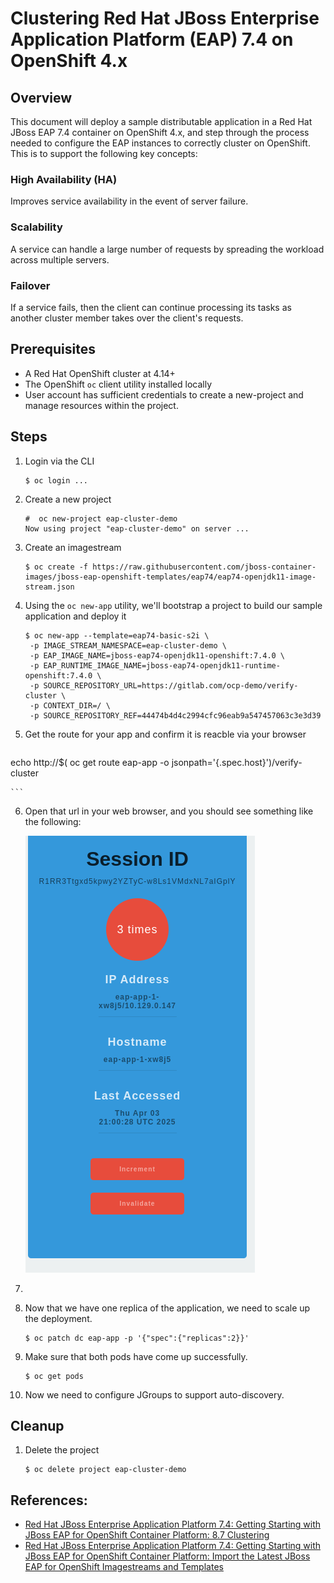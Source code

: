 # Clustering Red Hat JBoss Enterprise Application Platform (EAP) 7.4 on OpenShift 4.x

## Overview

This document will deploy a sample distributable application in a Red Hat JBoss EAP 7.4 container on OpenShift 4.x, and step through the process needed to configure the EAP instances to correctly cluster on OpenShift. This is to support the following key concepts:

### High Availability (HA)

Improves service availability in the event of server failure.

### Scalability

A service can handle a large number of requests by spreading the workload across multiple servers.

### Failover

If a service fails, then the client can continue processing its tasks as another cluster member takes over the client's requests.

## Prerequisites

* A Red Hat OpenShift cluster at 4.14+
* The OpenShift `oc` client utility installed locally
* User account has sufficient credentials to create a new-project and manage resources within the project.

## Steps

1.  Login via the CLI

    ```console
    $ oc login ...
    ```

2.  Create a new project

    ```console
    #  oc new-project eap-cluster-demo
    Now using project "eap-cluster-demo" on server ...
    ``` 

3.  Create an imagestream

    ```console
    $ oc create -f https://raw.githubusercontent.com/jboss-container-images/jboss-eap-openshift-templates/eap74/eap74-openjdk11-image-stream.json
    ```

4.  Using the `oc new-app` utility, we'll bootstrap a project to build our sample application and deploy it

    ```console
    $ oc new-app --template=eap74-basic-s2i \
     -p IMAGE_STREAM_NAMESPACE=eap-cluster-demo \
     -p EAP_IMAGE_NAME=jboss-eap74-openjdk11-openshift:7.4.0 \
     -p EAP_RUNTIME_IMAGE_NAME=jboss-eap74-openjdk11-runtime-openshift:7.4.0 \
     -p SOURCE_REPOSITORY_URL=https://gitlab.com/ocp-demo/verify-cluster \
     -p CONTEXT_DIR=/ \
     -p SOURCE_REPOSITORY_REF=44474b4d4c2994cfc96eab9a547457063c3e3d39
    ```

5.  Get the route for your app and confirm it is reacble via your browser

    ```console
   echo http://$( oc get route eap-app -o jsonpath='{.spec.host}')/verify-cluster

    ```

6.  Open that url in your web browser, and you should see something like the following:

    ![Verify Site](/images/verify-cluster.png)

7.  



9.  Now that we have one replica of the application, we need to scale up the deployment.

    ```console
    $ oc patch dc eap-app -p '{"spec":{"replicas":2}}'
    ```

10. Make sure that both pods have come up successfully.

    ```console
    $ oc get pods
    ```
    
11. Now we need to configure JGroups to support auto-discovery. 

## Cleanup

1.  Delete the project

    ```console
    $ oc delete project eap-cluster-demo
    ```

## References:

* [Red Hat JBoss Enterprise Application Platform 7.4: Getting Starting with JBoss EAP for OpenShift Container Platform: 8.7 Clustering](https://docs.redhat.com/en/documentation/red_hat_jboss_enterprise_application_platform/7.4/html-single/getting_started_with_jboss_eap_for_openshift_container_platform/index#configuring_a_jgroups_discovery_mechanism)
* [Red Hat JBoss Enterprise Application Platform 7.4: Getting Starting with JBoss EAP for OpenShift Container Platform: Import the Latest JBoss EAP for OpenShift Imagestreams and Templates](https://docs.redhat.com/en/documentation/red_hat_jboss_enterprise_application_platform/7.4/html-single/getting_started_with_jboss_eap_for_openshift_container_platform/index#import_imagestreams_templates)
